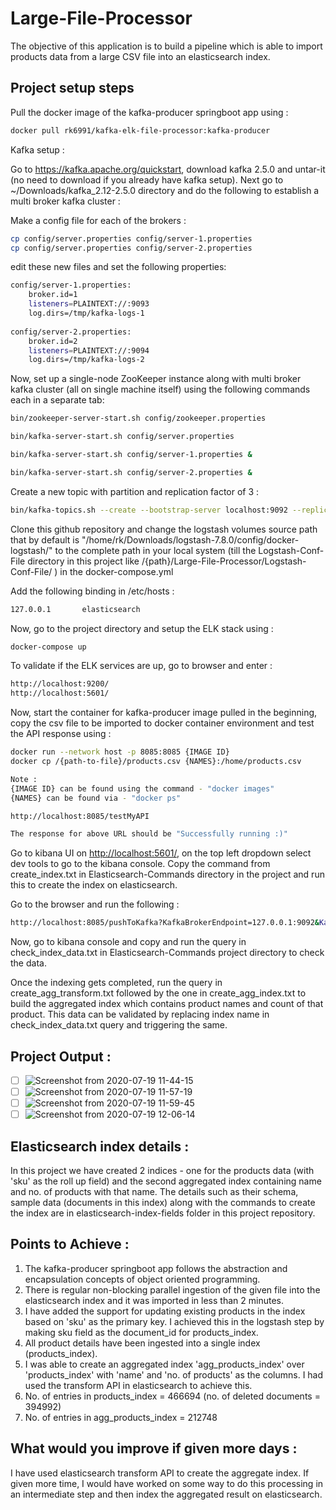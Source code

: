 # Large-File-Processor

The objective of this application is to build a pipeline which is able to import products data from a large CSV file into an elasticsearch index.

## Project setup steps

Pull the docker image of the kafka-producer springboot app using :

```bash
docker pull rk6991/kafka-elk-file-processor:kafka-producer
```
Kafka setup :

Go to <https://kafka.apache.org/quickstart>, download kafka 2.5.0 and untar-it (no need to download if you already have kafka setup). Next go to ~/Downloads/kafka_2.12-2.5.0 directory and do the following to establish a multi broker kafka cluster :

Make a config file for each of the brokers :

```bash
cp config/server.properties config/server-1.properties
cp config/server.properties config/server-2.properties
```

edit these new files and set the following properties:

```bash
config/server-1.properties:
    broker.id=1
    listeners=PLAINTEXT://:9093
    log.dirs=/tmp/kafka-logs-1
 
config/server-2.properties:
    broker.id=2
    listeners=PLAINTEXT://:9094
    log.dirs=/tmp/kafka-logs-2
```

Now, set up a single-node ZooKeeper instance along with multi broker kafka cluster (all on single machine itself) using the following commands each in a separate tab:

```bash
bin/zookeeper-server-start.sh config/zookeeper.properties

bin/kafka-server-start.sh config/server.properties

bin/kafka-server-start.sh config/server-1.properties &

bin/kafka-server-start.sh config/server-2.properties &
```

Create a new topic with partition and replication factor of 3 :

```bash
bin/kafka-topics.sh --create --bootstrap-server localhost:9092 --replication-factor 3 --partitions 3 --topic my-test-topic
```

Clone this github repository and change the logstash volumes source path that by default is "/home/rk/Downloads/logstash-7.8.0/config/docker-logstash/" to the complete path in your local system (till the Logstash-Conf-File directory in this project like /{path}/Large-File-Processor/Logstash-Conf-File/
) in the docker-compose.yml

Add the following binding in /etc/hosts :

```bash
127.0.0.1       elasticsearch
```
Now, go to the project directory and setup the ELK stack using :
```bash
docker-compose up
```

To validate if the ELK services are up, go to browser and enter :
```bash
http://localhost:9200/
http://localhost:5601/
```

Now, start the container for kafka-producer image pulled in the beginning, copy the csv file to be imported to docker container environment and test the API response using :

```bash
docker run --network host -p 8085:8085 {IMAGE ID}
docker cp /{path-to-file}/products.csv {NAMES}:/home/products.csv

Note :
{IMAGE ID} can be found using the command - "docker images"
{NAMES} can be found via - "docker ps"

http://localhost:8085/testMyAPI

The response for above URL should be "Successfully running :)"
```

Go to kibana UI on <http://localhost:5601/>, on the top left dropdown select dev tools to go to the kibana console. Copy the command from create_index.txt in Elasticsearch-Commands directory in the project and run this to create the index on elasticsearch.

Go to the browser and run the following :

```bash
http://localhost:8085/pushToKafka?KafkaBrokerEndpoint=127.0.0.1:9092&KafkaTopic=my-test-topic&CsvFile=/home/products.csv
```

Now, go to kibana console and copy and run the query in check_index_data.txt in Elasticsearch-Commands project directory to check the data. 

Once the indexing gets completed, run the query in create_agg_transform.txt followed by the one in create_agg_index.txt to build the aggregated index which contains product names and count of that product. This data can be validated by replacing index name in 
check_index_data.txt query and triggering the same. 

## Project Output : 

- [ ] ![Screenshot from 2020-07-19 11-44-15](https://user-images.githubusercontent.com/28498767/87870325-5b414a80-c9c4-11ea-9d79-7d28bcceb216.png)
- [ ] ![Screenshot from 2020-07-19 11-57-19](https://user-images.githubusercontent.com/28498767/87870326-5d0b0e00-c9c4-11ea-9dd6-47282973b363.png)
- [ ] ![Screenshot from 2020-07-19 11-59-45](https://user-images.githubusercontent.com/28498767/87870327-5da3a480-c9c4-11ea-863e-87f04cb18d2b.png)
- [ ] ![Screenshot from 2020-07-19 12-06-14](https://user-images.githubusercontent.com/28498767/87870328-5ed4d180-c9c4-11ea-80d1-ed5821539b70.png)

## Elasticsearch index details : 

In this project we have created 2 indices - one for the products data (with 'sku' as the roll up field) and the second aggregated index containing name and no. of products with that name. The details such as their schema, sample data (documents in this index) along with the commands to create the index are in elasticsearch-index-fields folder in this project repository.

## Points to Achieve :

1. The kafka-producer springboot app follows the abstraction and encapsulation concepts of object oriented programming.
2. There is regular non-blocking parallel ingestion of the given file into the elasticsearch index and it was imported in less than 2 minutes.
3. I have added the support for updating existing products in the index based on 'sku' as the primary key. I achieved this in the logstash step by making sku field as the document_id for products_index.
4. All product details have been ingested into a single index (products_index).
5. I was able to create an aggregated index 'agg_products_index' over 'products_index' with 'name' and 'no. of products' as the columns. I had used the transform API in elasticsearch to achieve this.
6. No. of entries in products_index = 466694 (no. of deleted documents = 394992)
7. No. of entries in agg_products_index = 212748

## What would you improve if given more days :

I have used elasticsearch transform API to create the aggregate index. If given more time, I would have worked on some way to do this processing in an intermediate step and then index the aggregated result on elasticsearch. 

